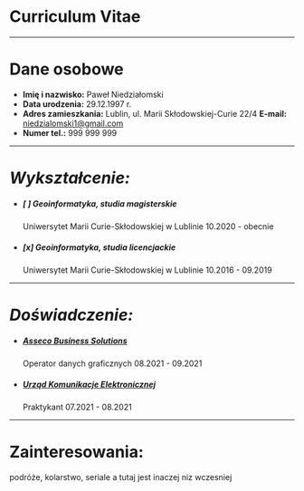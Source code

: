 # **Curriculum Vitae**
---
#  Dane osobowe
- **Imię i nazwisko:** Paweł Niedziałomski
- **Data urodzenia:** 29.12.1997 r.
- **Adres zamieszkania:** Lublin, ul. Marii Skłodowskiej-Curie 22/4
 **E-mail:** <niedzialomski1@gmail.com>
- **Numer tel.:** 999 999 999
---
# *Wykształcenie:*

- ##### [ ] **Geoinformatyka**, *studia magisterskie*

    Uniwersytet Marii Curie-Skłodowskiej w Lublinie
    10.2020 - obecnie


- ##### [x] **Geoinformatyka**, *studia licencjackie*

    Uniwersytet Marii Curie-Skłodowskiej w Lublinie
    10.2016 - 09.2019
---
# *Doświadczenie:*

- ##### [Asseco Business Solutions](https://assecobs.pl/)
    Operator danych graficznych
    08.2021 - 09.2021
- ##### [Urząd Komunikacje Elektronicznej](https://www.uke.gov.pl/)
    Praktykant
    07.2021 - 08.2021
---
# Zainteresowania:
podróże, kolarstwo, seriale a tutaj jest inaczej niz wczesniej
